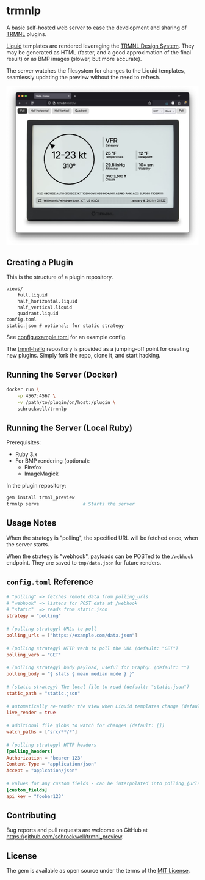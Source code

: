 # trmnlp

A basic self-hosted web server to ease the development and sharing of [TRMNL](https://usetrmnl.com/) plugins.

[Liquid](https://shopify.github.io/liquid/) templates are rendered leveraging the [TRMNL Design System](https://usetrmnl.com/framework). They may be generated as HTML (faster, and a good approximation of the final result) or as BMP images (slower, but more accurate).

The server watches the filesystem for changes to the Liquid templates, seamlessly updating the preview without the need to refresh.

![Screenshot](docs/preview.png)

## Creating a Plugin

This is the structure of a plugin repository.

```
views/
    full.liquid
    half_horizontal.liquid
    half_vertical.liquid
    quadrant.liquid
config.toml
static.json # optional; for static strategy
```

See [config.example.toml](config.example.toml) for an example config.

The [trmnl-hello](https://github.com/schrockwell/trmnl-hello) repository is provided as a jumping-off point for creating new plugins. Simply fork the repo, clone it, and start hacking.

## Running the Server (Docker)

```sh
docker run \
    -p 4567:4567 \
    -v /path/to/plugin/on/host:/plugin \
    schrockwell/trmnlp
```

## Running the Server (Local Ruby)

Prerequisites:

- Ruby 3.x
- For BMP rendering (optional):
  - Firefox
  - ImageMagick

In the plugin repository:

```sh
gem install trmnl_preview
trmnlp serve                # Starts the server
```

## Usage Notes

When the strategy is "polling", the specified URL will be fetched once, when the server starts.

When the strategy is "webhook", payloads can be POSTed to the `/webhook` endpoint. They are saved to `tmp/data.json` for future renders.

## `config.toml` Reference

```toml
# "polling" => fetches remote data from polling_urls
# "webhook" => listens for POST data at /webhook
# "static"  => reads from static.json
strategy = "polling"

# (polling strategy) URLs to poll
polling_urls = ["https://example.com/data.json"]

# (polling strategy) HTTP verb to poll the URL (default: "GET")
polling_verb = "GET"

# (polling strategy) body payload, useful for GraphQL (default: "")
polling_body = "{ stats { mean median mode } }"

# (static strategy) The local file to read (default: "static.json")
static_path = "static.json"

# automatically re-render the view when Liquid templates change (default: true)
live_render = true

# additional file globs to watch for changes (default: [])
watch_paths = ["src/**/*"]

# (polling strategy) HTTP headers
[polling_headers]
Authorization = "bearer 123"
Content-Type = "application/json"
Accept = "applcation/json"

# values for any custom fields - can be interpolated into polling_{urls,body,headers}
[custom_fields]
api_key = "foobar123"
```

## Contributing

Bug reports and pull requests are welcome on GitHub at https://github.com/schrockwell/trmnl_preview.

## License

The gem is available as open source under the terms of the [MIT License](https://opensource.org/licenses/MIT).
